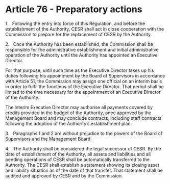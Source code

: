 # Article 76 - Preparatory actions


1.   Following the entry into force of this Regulation, and before the establishment of the Authority, CESR shall act in close cooperation with the Commission to prepare for the replacement of CESR by the Authority.

2.   Once the Authority has been established, the Commission shall be responsible for the administrative establishment and initial administrative operation of the Authority until the Authority has appointed an Executive Director.

For that purpose, until such time as the Executive Director takes up his duties following his appointment by the Board of Supervisors in accordance with Article 51, the Commission may assign one official on an interim basis in order to fulfil the functions of the Executive Director. That period shall be limited to the time necessary for the appointment of an Executive Director of the Authority.

The interim Executive Director may authorise all payments covered by credits provided in the budget of the Authority, once approved by the Management Board and may conclude contracts, including staff contracts following the adoption of the Authority’s establishment plan.

3.   Paragraphs 1 and 2 are without prejudice to the powers of the Board of Supervisors and the Management Board.

4.   The Authority shall be considered the legal successor of CESR. By the date of establishment of the Authority, all assets and liabilities and all pending operations of CESR shall be automatically transferred to the Authority. The CESR shall establish a statement showing its closing asset and liability situation as of the date of that transfer. That statement shall be audited and approved by CESR and by the Commission.
